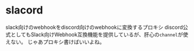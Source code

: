 # slacord
slack向けのwebhookをdiscord向けのwebhookに変換するプロキシ
discord公式としてもSlack向けWebhook互換機能を提供しているが、肝心の`channel`が使えない。
じゃあプロキシ書けばいいよね。
